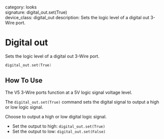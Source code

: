 category: looks  
signature: digital_out.set(True)  
device_class: digital_out
description: Sets the logic level of a digital out 3-Wire port.

# Digital out

Sets the logic level of a digital out 3-Wire port.

```cpp
digital_out.set(True)
```

## How To Use

The V5 3-Wire ports function at a 5V logic signal voltage level.

The `digital_out.set(True)` command sets the digital signal to output a high or low logic signal.

Choose to output a high or low digital logic signal.

* Set the output to high: `digital_out.set(True)`
* Set the output to low: `digital_out.set(False)`

<advanced>
</advanced>
